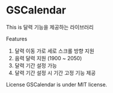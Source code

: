 # GSCalendar

This is 
달력 기능을 제공하는 라이브러리

Features
1. 달력 이동 가로 세로 스크롤 방향 지원
2. 음력 달력 지원 (1900 ~ 2050)
3. 달력 기간 설정 가능
4. 달력 기간 설정 시 기간 고정 기능 제공

License
GSCalendar is under MIT license.
